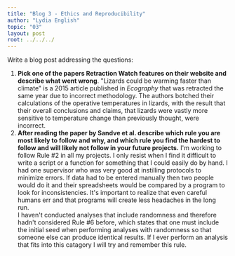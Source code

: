 ```yaml
---
title: "Blog 3 - Ethics and Reproducibility"
author: "Lydia English"
topic: "03"
layout: post
root: ../../../
---
```


Write a blog post addressing the questions: 

1. **Pick one of the papers Retraction Watch features on their website and describe what went wrong**. 
"Lizards could be warming faster than climate" is a 2015 article published in *Ecography* that was retracted the same year due to incorrect methodology. The authors botched their calculations of the operative temperatures in lizards, with the result that their overall conclusions and claims, that lizards were vastly more sensitive to temperature change than previously thought, were incorrect. 
2. **After reading the paper by Sandve et al. describe which rule you are most likely to follow and why, and which rule you find the hardest to follow and will likely not follow in your future projects.**
I'm working to follow Rule #2 in all my projects. I only resist when I find it difficult to write a script or a function for something that I could easily do by hand. I had one supervisor who was very good at instilling protocols to minimize errors. If data had to be entered manually then two people would do it and their spreadsheets would be compared by a program to look for inconsistencies. It's important to realize that even careful humans err and that programs will create less headaches in the long run.   
I haven't conducted analyses that include randomness and therefore hadn't considered Rule #6 before, which states that one must include the initial seed when performing analyses with randomness so that someone else can produce identical results. If I ever perform an analysis that fits into this catagory I will try and remember this rule. 
